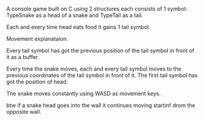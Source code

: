 A console game built on C using 2 structures each consists of 1 symbol: TypeSnake as a head of a snake and TypeTail as a tail.

Each and every time head eats food it gains 1 tail symbol.

Movement explanataion.

Every tail symbol has got the previous position of the tail symbol in front of it as a buffer.

Every time the snake moves, each and every tail symbol moves to the previous coordinates of the tail symbol in front of it. The first tail symbol has got the position of head.

The snake moves constantly using WASD as movement keys. 

btw if a snake head goes into the wall it continues moving startinf drom the opposite wall.
